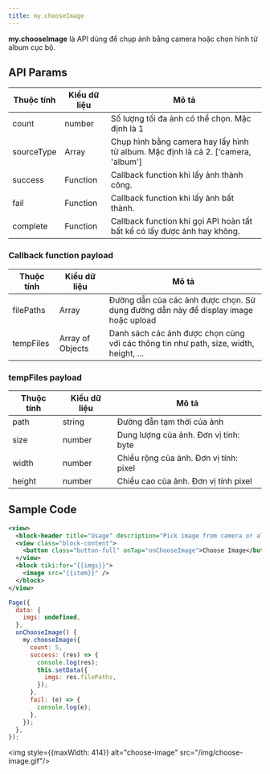 ```yaml
---
title: my.chooseImage
---
```


**my.chooseImage** là API dùng để chụp ảnh bằng camera hoặc chọn hình từ album cục bộ.

## API Params

| Thuộc tính | Kiểu dữ liệu | Mô tả                                                                             |
| ---------- | ------------ | --------------------------------------------------------------------------------- |
| count      | number       | Số lượng tối đa ảnh có thể chọn. Mặc định là 1                                    |
| sourceType | Array        | Chụp hình bằng camera hay lấy hình từ album. Mặc định là cả 2. ['camera, 'album'] |
| success    | Function     | Callback function khi lấy ảnh thành công.                                         |
| fail       | Function     | Callback function khi lấy ảnh bất thành.                                          |
| complete   | Function     | Callback function khi gọi API hoàn tất bất kể có lấy được ảnh hay không.          |

### Callback function payload

| Thuộc tính | Kiểu dữ liệu     | Mô tả                                                                                 |
| ---------- | ---------------- | ------------------------------------------------------------------------------------- |
| filePaths  | Array            | Đường dẫn của các ảnh được chọn. Sử dụng đường dẫn này để display image hoặc upload   |
| tempFiles  | Array of Objects | Danh sách các ảnh được chọn cùng với các thông tin như path, size, width, height, ... |

### tempFiles payload

| Thuộc tính | Kiểu dữ liệu | Mô tả                                  |
| ---------- | ------------ | -------------------------------------- |
| path       | string       | Đường đẫn tạm thời của ảnh             |
| size       | number       | Dung lượng của ảnh. Đơn vị tính: byte  |
| width      | number       | Chiều rộng của ảnh. Đơn vị tính: pixel |
| height     | number       | Chiều cao của ảnh. Đơn vị tính pixel   |


## Sample Code

```xml
<view>
  <block-header title="Usage" description="Pick image from camera or albums" />
  <view class="block-content">
    <button class="button-full" onTap="onChooseImage">Choose Image</button>
  </view>
  <block tiki:for="{{imgs}}">
    <image src="{{item}}" />
  </block>
</view>
```

```js
Page({
  data: {
    imgs: undefined,
  },
  onChooseImage() {
    my.chooseImage({
      count: 5,
      success: (res) => {
        console.log(res);
        this.setData({
          imgs: res.filePaths,
        });
      },
      fail: (e) => {
        console.log(e);
      },
    });
  },
});
```


<img style={{maxWidth: 414}} alt="choose-image" src="/img/choose-image.gif"/>  